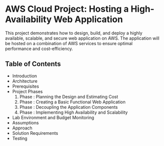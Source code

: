 # AWS Cloud Project: Hosting a High-Availability Web Application
This project demonstrates how to design, build, and deploy a highly available, scalable, and secure web application on AWS. The application will be hosted on a combination of AWS services to ensure optimal performance and cost-efficiency.
## Table of Contents
+ Introduction
+ Architecture
+ Prerequisites
+ Project Phases
    1. Phase : Planning the Design and Estimating Cost
    2. Phase : Creating a Basic Functional Web Application
    3. Phase : Decoupling the Application Components
    4. Phase : Implementing High Availability and Scalability
+ Lab Environment and Budget Monitoring
+ Assumptions
+ Approach
+ Solution Requirements
+ Testing

